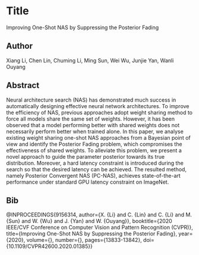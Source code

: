 # Title
Improving One-Shot NAS by Suppressing the Posterior Fading

## Author
Xiang Li, Chen Lin, Chuming Li, Ming Sun, Wei Wu, Junjie Yan, Wanli Ouyang

## Abstract
Neural architecture search (NAS) has demonstrated much success in automatically designing effective neural network architectures. To improve the efficiency of NAS, previous approaches adopt weight sharing method to force all models share the same set of weights. However, it has been observed that a model performing better with shared weights does not necessarily perform better when trained alone. In this paper, we analyse existing weight sharing one-shot NAS approaches from a Bayesian point of view and identify the Posterior Fading problem, which compromises the effectiveness of shared weights. To alleviate this problem, we present a novel approach to guide the parameter posterior towards its true distribution. Moreover, a hard latency constraint is introduced during the search so that the desired latency can be achieved. The resulted method, namely Posterior Convergent NAS (PC-NAS), achieves state-of-the-art performance under standard GPU latency constraint on ImageNet.

## Bib
@INPROCEEDINGS{9156314,  author={X. {Li} and C. {Lin} and C. {Li} and M. {Sun} and W. {Wu} and J. {Yan} and W. {Ouyang}},  booktitle={2020 IEEE/CVF Conference on Computer Vision and Pattern Recognition (CVPR)},   title={Improving One-Shot NAS by Suppressing the Posterior Fading},   year={2020},  volume={},  number={},  pages={13833-13842},  doi={10.1109/CVPR42600.2020.01385}}